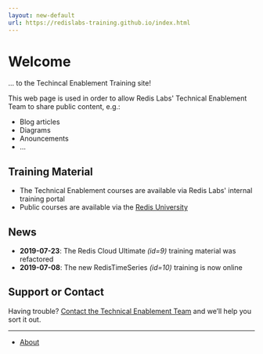 ```yaml
---
layout: new-default
url: https://redislabs-training.github.io/index.html
---
```


# Welcome 

... to the Techincal Enablement Training site!

This web page is used in order to allow Redis Labs' Technical Enablement Team to share public content, e.g.:

* Blog articles
* Diagrams
* Anouncements
* ...

## Training Material

* The Technical Enablement courses are available via Redis Labs' internal training portal
* Public courses are available via the [Redis University](https://university.redislabs.com/)

## News
* **2019-07-23**: The Redis Cloud Ultimate *(id=9)* training material was refactored
* **2019-07-08**: The new RedisTimeSeries *(id=10)* training is now online


## Support or Contact
Having trouble? [Contact the Technical Enablement Team](mailto:david.maier@redislabs.com) and we’ll help you sort it out.

---

* [About](/about)
